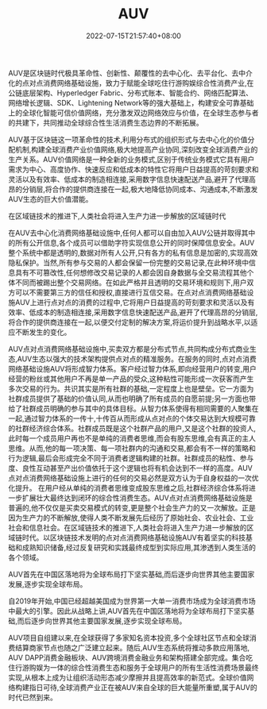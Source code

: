 ﻿---
weight: 
title: "AUV"
description: "AUV是区块链时代极具革命性、创新性、颠覆性的去中心化、去平台化、去中介化的点对点消费网络基础设施，致力于赋能全球吃住行游购娱综合性消费产业,在公链底层架构、Hyperledger F..."
date: 2022-07-15T21:57:40+08:00
lastmod: 2022-07-15T16:45:40+08:00
draft: false
authors: ["qianxun"]
featuredImage: "auv.webp"
link: "http://hainan.ifeng.com/a/20200218/8369579_0.shtml"
tags: ["数字代币","AUV"]
categories: ["navigation"]
navigation: ["数字代币"]
lightgallery: true
toc: true
pinned: false
recommend: false
recommend1: false
---
AUV是区块链时代极具革命性、创新性、颠覆性的去中心化、去平台化、去中介化的点对点消费网络基础设施，致力于赋能全球吃住行游购娱综合性消费产业,在公链底层架构、Hyperledger Fabric、分布式账本、智能合约、网络匹配算法、网络增长逻辑、SDK、Lightening Network等的强大基础上，构建安全可靠基础上的全球化智能可信价值网络，充分激发双边网络效应与价值，在全球生态参与者的共建下，共同推动全球综合性生活消费生态边界的不断拓展。

AUV基于区块链这一项革命性的技术,利用分布式的组织形式与去中心化的价值分配机制,构建全球消费产业价值网络,极大地提高产业协同,深刻改变全球消费产业的生产关系。AUV价值网络是一种全新的业务模式,区别于传统业务模式它具有用户需求为中心、高度协作、快速反应和低成本的特性它将用户日益提高的苛刻要求和灵活以及有效率、低成本的制造相连接,采用数字信息快速配送产品,避开了代理高昂的分销层,将合作的提供商连接在一起,极大地降低协同成本、沟通成本,不断激发AUV生态的巨大价值潜能。

在区域链技术的推进下,人类社会将进入生产力进一步解放的区域链时代

在AUV去中心化消费网络基础设施中,任何人都可以自由加入AUV公链并取得其中的所有公开信息,各个成员可以借助字符实现信息公开的同时保障信息安全。AUV整个系统中都是透明的,数据对所有人公开,只有各方的私有信息是加密的,实现高效隐私保护。当然,所有参与交易的人都会保留一份完整的交易记录,在此种环境中信息具有不可篡改性,任何想修改交易记录的人都会因自身数据与全交易流程其他个体不同而被踢出整个交易网络。在如此严格并且透明的交易环境和规则下,用户双方可以不需要第三方的信任和授权,直接进行互信交易。在点对点消费网络基础设施AUV上进行点对点的消费的过程中,它将用户日益提高的苛刻要求和灵活以及有效率、低成本的制造相连接,采用数字信息快速配送产品,避开了代理高昂的分销层,将合作的提供商连接在一起,以便交付定制的解决方案,将运价提升到战略水平,以适应不断发生的变化。

AUV点对点消费网络基础设施中,买卖双方都是分布式节点,共同构成分布式商业生态,AUV生态以强大的技术架构提供点对点的精准服务。在服务的同时,点对点消费网络基础设施AUV将形成智力体系。客户经过智力体系,即向经营用户的转变,用户经营的粉丝或其他用户不再是单一产品的受众,这种粘性可能形成一次获客而产生多次交易的行为。共识其实是所有社群的基础,一定程度上也是壁垒。它一方面为社群成员提供了基础的价值认同,从而也明确了所有成员的自愿前提;另一方面也带给了社群成员明确的参与其中的具体目标。从智力体系使得有相同需要的人聚集在一起,通过智力体系的一传十,十传百从而形成从点对点的个体交易达到大规模可靠的社群经济综合体系。社群成员既是这个社群产品的用户,又是这个社群的投资人,此时每一个成员用户再也不是单纯的消费者思维,而会有股东思维,会有真正的主人思维。从而,他的每一项决策、每一项社群内的沟通和交易,都会有不一样的策略和行为逻辑,最后会形成完全不同于消费者逻辑构建的社群。社群成员的粘性、参与度、良性互动甚至产出价值依托于这个逻辑也将有机会达到不一样的高度。AUV点对点消费网络基础设施上进行的任何的交易必然是双方认为于自身权益的一次优化提升。 在用户经从单纯的消费者思维变成股东思维之后,社群经济综合体系将进一步扩展壮大最终达到闭环的综合性消费生态。AUV点对点消费网络基础设施是普遍的,他不仅仅是买卖交易模式的转变,更是整个社会生产力的又一次解放。正是因为生产力的不断解放,使得人类不断发展先后经历了原始社会、农业社会、工业社会和信息社会。在区域链技术的推进下,人类社会将进入生产力进一步解放的区域链时代。以区块链技术发明的点对点消费网络基础设施AUV有着坚实的科技基础和成熟知识储备,经过反复研究和实践最终成型到实际应用,其渗透到人类生活的各个领域。

AUV首先在中国区落地将为全球布局打下坚实基础,而后逐步向世界其他主要国家发展,逐步实现全球布局。

自2019年开始,中国已经超越美国成为世界第一大单一消费市场成为全球消费市场中最大的引擎。因此从战略上讲,AUV首先在中国区落地将为全球布局打下坚实基础,而后逐步向世界其他主要国家发展,逐步实现全球布局。

AUV项目自组建以来,在全球获得了多家知名资本投资,多个全球社区节点和全球消费结算商家节点也随之广泛建立起来。随后,AUV生态系统将推动多款应用落地, AUV DAPP消费金融板块、AUV跨境消费金融业务和架构搭建全部完成。集合吃住行游购娱为一体的综合性消费生态和服务于全球用户的所有生活性消费场景最终实现,从根本上成为让组织活动形态减少摩擦并且提高效率的新范式。全球价值网络构建指日可待,全球消费产业正在被AUV来自全球的巨大能量所重塑,属于AUV的时代已然到来。